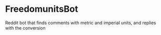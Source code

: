 # FreedomunitsBot
Reddit bot that finds comments with metric and imperial units, and replies with the conversion
